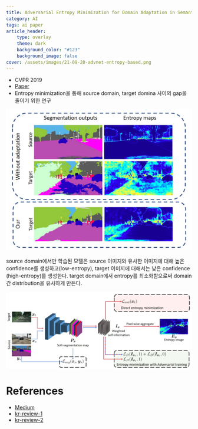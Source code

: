 ```yaml
---
title: Adversarial Entropy Minimization for Domain Adaptation in Semantic Segmentation (ADVNET)
category: AI
tags: ai paper
article_header:
    type: overlay
    theme: dark
    background_color: "#123"
    background_image: false
cover: /assets/images/21-09-20-advnet-entropy-based.png
---
```


- CVPR 2019
- [Paper](https://arxiv.org/pdf/1811.12833.pdf)
- Entropy minimization을 통해 source domain, target domina 사이의 gap을 줄이기 위한 연구

<!--more-->

![](/assets/images/21-09-20-advnet-entropy-based.png)

source domain에서만 학습된 모델은 source 이미지와 유사한 이미지에 대해 높은 confidence를 생성하고(low-entropy), target 이미지에 대해서는 낮은 confidence (high-entropy)를 생성한다. target domain에서 entropy를 최소화함으로써 domain간 distribution을 유사하게 만든다.

![](/assets/images/21-09-20-advnet-overview.png)

# References

- [Medium](https://medium.com/@valeo.ai/advent-adversarial-entropy-minimization-for-domain-adaptation-in-semantic-segmentation-dba21934430b)
- [kr-review-1](https://hyungukchoi.blogspot.com/2019/12/advent-adversarial-entropy-minimization.html)
- [kr-review-2](https://bismex.github.io/2019/07/03/ADVENT.html)